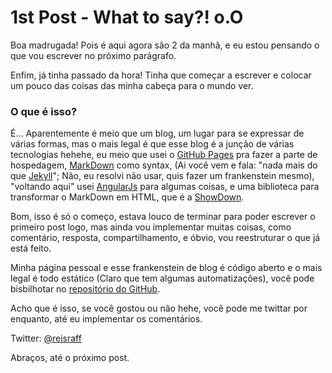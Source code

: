 # 1st Post - What to say?! o.O

Boa madrugada! Pois é aqui agora são 2 da manhã, e eu estou pensando o que vou escrever no próximo parágrafo.

Enfim, já tinha passado da hora! Tinha que começar a escrever e colocar um pouco das coisas das minha cabeça para o mundo ver.

### O que é isso?

É... Aparentemente é meio que um blog, um lugar para se expressar de várias formas, mas o mais legal é que esse blog é a junção de várias tecnologias hehehe, eu meio que usei o <a href="https://pages.github.com" target="_blank">GitHub Pages</a> pra fazer a parte de hospedagem, <a href="https://en.wikipedia.org/wiki/Markdown" target="_blank">MarkDown</a> como syntax, (Ai você vem e fala: "nada mais do que <a href="https://jekyllrb.com/" target="_blank">Jekyll</a>"; Não, eu resolvi não usar, quis fazer um frankenstein mesmo), "voltando aqui" usei <a href="https://angularjs.org/" target="_blank">AngularJs</a> para algumas coisas, e uma biblioteca para transformar o MarkDown em HTML, que é a <a href="https://github.com/showdownjs/showdown" target="_target">ShowDown</a>.

Bom, isso é só o começo, estava louco de terminar para poder escrever o primeiro post logo, mas ainda vou implementar muitas coisas, como comentário, resposta, compartilhamento, e óbvio, vou reestruturar o que já está feito.

Minha página pessoal e esse frankenstein de blog é código aberto e o mais legal é todo estático (Claro que tem algumas automatizações), você pode bisbilhotar no <a href="https://github.com/reisraff/reisraff.github.io" target="_blank">repositório do GitHub</a>.

Acho que é isso, se você gostou ou não hehe, você pode me twittar por enquanto, até eu implementar os comentários.

Twitter: <a href="https://twitter.com/reisraff" target="_blank">@reisraff</a>

Abraços, até o próximo post.
